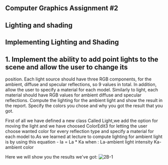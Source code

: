 ## Computer Graphics Assignment #2
## Lighting and shading
## Implementing Lighting and Shading

## 1. Implement the ability to add point lights to the scene and allow the user to change its
position. Each light source should have three RGB components, for the ambient, diffuse
and specular reflections, so 9 values in total. In addition, allow the user to specify a
material for each model. Similarly to light, each material should have RGB values for
ambient diffuse and specular reflections. Compute the lighting for the ambient light and
show the result in the report. Specify the colors you chose and why you got the result
that you got.

First of all we have defined a new class Called Light,we add the option for moving the light and we have choosed ColorEdit3 for letting the user choose wanted color for every reflection type 
and specify a material for each model to.As we learned at lecture to compute lighting for ambient light is by using this equation - Ia = La * Ka when :
La-ambient light intensity
Ka-ambient color

Here we will show you the results we've got:
![2B-1](https://user-images.githubusercontent.com/116673155/218284271-ba6101ca-5c95-4844-a086-c4357486afbf.png)
